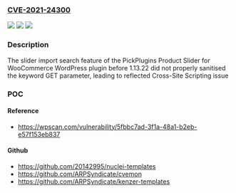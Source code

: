 ### [CVE-2021-24300](https://cve.mitre.org/cgi-bin/cvename.cgi?name=CVE-2021-24300)
![](https://img.shields.io/static/v1?label=Product&message=PickPlugins%20Product%20Slider%20for%20WooCommerce&color=blue)
![](https://img.shields.io/static/v1?label=Version&message=1.13.22%3C%201.13.22%20&color=brighgreen)
![](https://img.shields.io/static/v1?label=Vulnerability&message=CWE-79%20Cross-site%20Scripting%20(XSS)&color=brighgreen)

### Description

The slider import search feature of the PickPlugins Product Slider for WooCommerce WordPress plugin before 1.13.22 did not properly sanitised the keyword GET parameter, leading to reflected Cross-Site Scripting issue

### POC

#### Reference
- https://wpscan.com/vulnerability/5fbbc7ad-3f1a-48a1-b2eb-e57f153eb837

#### Github
- https://github.com/20142995/nuclei-templates
- https://github.com/ARPSyndicate/cvemon
- https://github.com/ARPSyndicate/kenzer-templates

